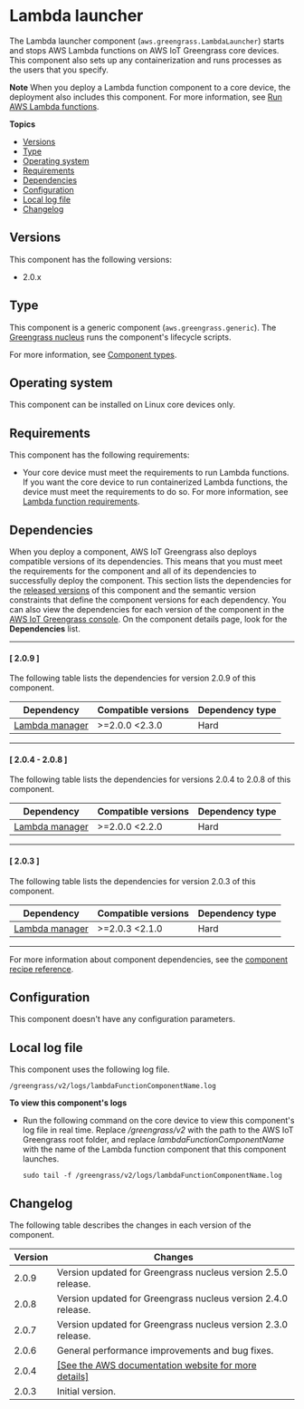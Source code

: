 # Lambda launcher<a name="lambda-launcher-component"></a>

The Lambda launcher component \(`aws.greengrass.LambdaLauncher`\) starts and stops AWS Lambda functions on AWS IoT Greengrass core devices\. This component also sets up any containerization and runs processes as the users that you specify\.

**Note**  <a name="lambda-component-dependency-note"></a>
When you deploy a Lambda function component to a core device, the deployment also includes this component\. For more information, see [Run AWS Lambda functions](run-lambda-functions.md)\.

**Topics**
+ [Versions](#lambda-launcher-component-versions)
+ [Type](#lambda-launcher-component-type)
+ [Operating system](#lambda-launcher-component-os-support)
+ [Requirements](#lambda-launcher-component-requirements)
+ [Dependencies](#lambda-launcher-component-dependencies)
+ [Configuration](#lambda-launcher-component-configuration)
+ [Local log file](#lambda-launcher-component-log-file)
+ [Changelog](#lambda-launcher-component-changelog)

## Versions<a name="lambda-launcher-component-versions"></a>

This component has the following versions:
+ 2\.0\.x

## Type<a name="lambda-launcher-component-type"></a>

<a name="public-component-type-generic"></a>This <a name="public-component-type-generic-phrase"></a>component is a generic component \(`aws.greengrass.generic`\)\. The [Greengrass nucleus](greengrass-nucleus-component.md) runs the component's lifecycle scripts\.

<a name="public-component-type-more-information"></a>For more information, see [Component types](develop-greengrass-components.md#component-types)\.

## Operating system<a name="lambda-launcher-component-os-support"></a>

This component can be installed on Linux core devices only\.

## Requirements<a name="lambda-launcher-component-requirements"></a>

This component has the following requirements:
+ <a name="core-device-lambda-function-requirements"></a>Your core device must meet the requirements to run Lambda functions\. If you want the core device to run containerized Lambda functions, the device must meet the requirements to do so\. For more information, see [Lambda function requirements](setting-up.md#greengrass-v2-lambda-requirements)\.

## Dependencies<a name="lambda-launcher-component-dependencies"></a>

When you deploy a component, AWS IoT Greengrass also deploys compatible versions of its dependencies\. This means that you must meet the requirements for the component and all of its dependencies to successfully deploy the component\. This section lists the dependencies for the [released versions](#lambda-launcher-component-changelog) of this component and the semantic version constraints that define the component versions for each dependency\. You can also view the dependencies for each version of the component in the [AWS IoT Greengrass console](https://console.aws.amazon.com/greengrass)\. On the component details page, look for the **Dependencies** list\.

------
#### [ 2\.0\.9 ]

The following table lists the dependencies for version 2\.0\.9 of this component\.


| Dependency | Compatible versions | Dependency type | 
| --- | --- | --- | 
| [Lambda manager](lambda-manager-component.md) | >=2\.0\.0 <2\.3\.0  | Hard | 

------
#### [ 2\.0\.4 \- 2\.0\.8 ]

The following table lists the dependencies for versions 2\.0\.4 to 2\.0\.8 of this component\.


| Dependency | Compatible versions | Dependency type | 
| --- | --- | --- | 
| [Lambda manager](lambda-manager-component.md) | >=2\.0\.0 <2\.2\.0  | Hard | 

------
#### [ 2\.0\.3 ]

The following table lists the dependencies for version 2\.0\.3 of this component\.


| Dependency | Compatible versions | Dependency type | 
| --- | --- | --- | 
| [Lambda manager](lambda-manager-component.md) | >=2\.0\.3 <2\.1\.0 | Hard | 

------

For more information about component dependencies, see the [component recipe reference](component-recipe-reference.md#recipe-reference-component-dependencies)\.

## Configuration<a name="lambda-launcher-component-configuration"></a>

This component doesn't have any configuration parameters\.

## Local log file<a name="lambda-launcher-component-log-file"></a>

This component uses the following log file\.

```
/greengrass/v2/logs/lambdaFunctionComponentName.log
```

**To view this component's logs**
+ Run the following command on the core device to view this component's log file in real time\. Replace */greengrass/v2* with the path to the AWS IoT Greengrass root folder, and replace *lambdaFunctionComponentName* with the name of the Lambda function component that this component launches\.

  ```
  sudo tail -f /greengrass/v2/logs/lambdaFunctionComponentName.log
  ```

## Changelog<a name="lambda-launcher-component-changelog"></a>

The following table describes the changes in each version of the component\.


|  **Version**  |  **Changes**  | 
| --- | --- | 
|  2\.0\.9  |  Version updated for Greengrass nucleus version 2\.5\.0 release\.  | 
|  2\.0\.8  |  Version updated for Greengrass nucleus version 2\.4\.0 release\.  | 
|  2\.0\.7  |  Version updated for Greengrass nucleus version 2\.3\.0 release\.  | 
|  2\.0\.6  |  General performance improvements and bug fixes\.  | 
|  2\.0\.4  |  <a name="changelog-lambda-launcher-2.0.4"></a>[\[See the AWS documentation website for more details\]](http://docs.aws.amazon.com/greengrass/v2/developerguide/lambda-launcher-component.html)  | 
|  2\.0\.3  |  Initial version\.  | 